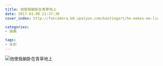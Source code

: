 ```yaml
---
title: 他使我躺卧在青草地上
date: 2017-03-08 21:37:30
cover_index: http://fatcamera.b0.upaiyun.com/baotingart/he-makes-me-lie-down-in-green-pastures/hmmldigp-500x500.jpg

categories:
- 插画

tags:
- 水彩
---
```


![他使我躺卧在青草地上](http://fatcamera.b0.upaiyun.com/baotingart/he-makes-me-lie-down-in-green-pastures/hmmldigp-960.jpg)
